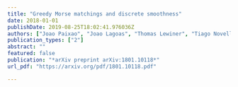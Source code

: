 ```yaml
---
title: "Greedy Morse matchings and discrete smoothness"
date: 2018-01-01
publishDate: 2019-08-25T18:02:41.976036Z
authors: ["Joao Paixao", "Joao Lagoas", "Thomas Lewiner", "Tiago Novello"]
publication_types: ["2"]
abstract: ""
featured: false
publication: "*arXiv preprint arXiv:1801.10118*"
url_pdf: "https://arxiv.org/pdf/1801.10118.pdf"

---
```


